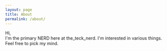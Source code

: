```yaml
---
layout: page
title: About
permalink: /about/
---
```


Hi,     
    I'm the primary NERD here at the_teck_nerd.
    I'm interested in various things.
    Feel free to pick my mind.
